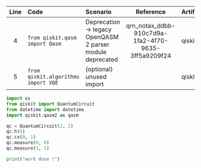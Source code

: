 | Line | Code | Scenario | Reference | Artifact | Refactoring |
| :--: | :--- | :------- | :-------: | :------- | :---------- |
| 4 | `from qiskit.qasm import Qasm` | Deprecation -> legacy OpenQASM 2 parser module deprecated | qrn_notax_ddbb-910c7d9a-1fa2-4f70-9635-3ff5a9209f24 | qiskit.qasm | remove import |
| 5 | `from qiskit.algorithms import VQE` | (optional) unused import |  | qiskit.algorithms | remove import |

```python
import os
from qiskit import QuantumCircuit
from datetime import datetime
import qiskit.qasm2 as qasm

qc = QuantumCircuit(2, 2)
qc.h(0)
qc.cx(0, 1)
qc.measure(0, 0)
qc.measure(1, 1)

print("work done !")
```